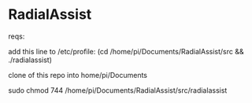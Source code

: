 # RadialAssist

reqs:

add this line to /etc/profile:
(cd /home/pi/Documents/RadialAssist/src && ./radialassist)

clone of this repo into home/pi/Documents

sudo chmod 744 /home/pi/Documents/RadialAssist/src/radialassist
